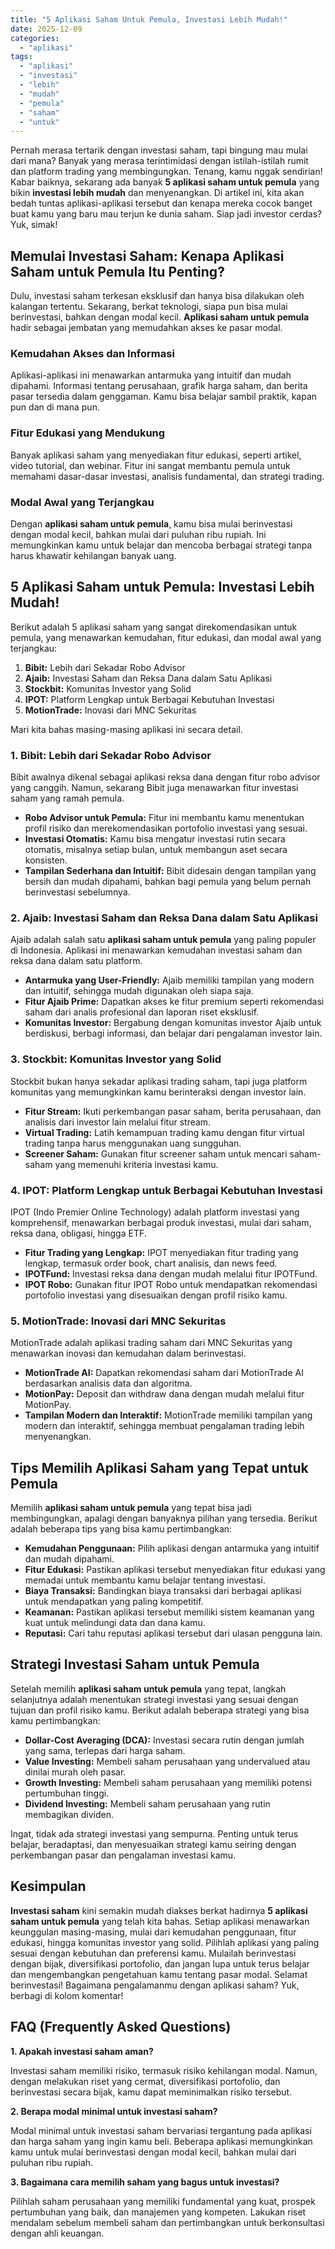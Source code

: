 ```yaml
---
title: "5 Aplikasi Saham Untuk Pemula, Investasi Lebih Mudah!"
date: 2025-12-09
categories: 
  - "aplikasi"
tags: 
  - "aplikasi"
  - "investasi"
  - "lebih"
  - "mudah"
  - "pemula"
  - "saham"
  - "untuk"
---
```


Pernah merasa tertarik dengan investasi saham, tapi bingung mau mulai dari mana? Banyak yang merasa terintimidasi dengan istilah-istilah rumit dan platform trading yang membingungkan. Tenang, kamu nggak sendirian! Kabar baiknya, sekarang ada banyak **5 aplikasi saham untuk pemula** yang bikin **investasi lebih mudah** dan menyenangkan. Di artikel ini, kita akan bedah tuntas aplikasi-aplikasi tersebut dan kenapa mereka cocok banget buat kamu yang baru mau terjun ke dunia saham. Siap jadi investor cerdas? Yuk, simak!

## Memulai Investasi Saham: Kenapa Aplikasi Saham untuk Pemula Itu Penting?

Dulu, investasi saham terkesan eksklusif dan hanya bisa dilakukan oleh kalangan tertentu. Sekarang, berkat teknologi, siapa pun bisa mulai berinvestasi, bahkan dengan modal kecil. **Aplikasi saham untuk pemula** hadir sebagai jembatan yang memudahkan akses ke pasar modal.

### Kemudahan Akses dan Informasi

Aplikasi-aplikasi ini menawarkan antarmuka yang intuitif dan mudah dipahami. Informasi tentang perusahaan, grafik harga saham, dan berita pasar tersedia dalam genggaman. Kamu bisa belajar sambil praktik, kapan pun dan di mana pun.

### Fitur Edukasi yang Mendukung

Banyak aplikasi saham yang menyediakan fitur edukasi, seperti artikel, video tutorial, dan webinar. Fitur ini sangat membantu pemula untuk memahami dasar-dasar investasi, analisis fundamental, dan strategi trading.

### Modal Awal yang Terjangkau

Dengan **aplikasi saham untuk pemula**, kamu bisa mulai berinvestasi dengan modal kecil, bahkan mulai dari puluhan ribu rupiah. Ini memungkinkan kamu untuk belajar dan mencoba berbagai strategi tanpa harus khawatir kehilangan banyak uang.

## 5 Aplikasi Saham untuk Pemula: Investasi Lebih Mudah!

Berikut adalah 5 aplikasi saham yang sangat direkomendasikan untuk pemula, yang menawarkan kemudahan, fitur edukasi, dan modal awal yang terjangkau:

1. **Bibit:** Lebih dari Sekadar Robo Advisor
2. **Ajaib:** Investasi Saham dan Reksa Dana dalam Satu Aplikasi
3. **Stockbit:** Komunitas Investor yang Solid
4. **IPOT:** Platform Lengkap untuk Berbagai Kebutuhan Investasi
5. **MotionTrade:** Inovasi dari MNC Sekuritas

Mari kita bahas masing-masing aplikasi ini secara detail.

### 1\. Bibit: Lebih dari Sekadar Robo Advisor

Bibit awalnya dikenal sebagai aplikasi reksa dana dengan fitur robo advisor yang canggih. Namun, sekarang Bibit juga menawarkan fitur investasi saham yang ramah pemula.

- **Robo Advisor untuk Pemula:** Fitur ini membantu kamu menentukan profil risiko dan merekomendasikan portofolio investasi yang sesuai.
- **Investasi Otomatis:** Kamu bisa mengatur investasi rutin secara otomatis, misalnya setiap bulan, untuk membangun aset secara konsisten.
- **Tampilan Sederhana dan Intuitif:** Bibit didesain dengan tampilan yang bersih dan mudah dipahami, bahkan bagi pemula yang belum pernah berinvestasi sebelumnya.

### 2\. Ajaib: Investasi Saham dan Reksa Dana dalam Satu Aplikasi

Ajaib adalah salah satu **aplikasi saham untuk pemula** yang paling populer di Indonesia. Aplikasi ini menawarkan kemudahan investasi saham dan reksa dana dalam satu platform.

- **Antarmuka yang User-Friendly:** Ajaib memiliki tampilan yang modern dan intuitif, sehingga mudah digunakan oleh siapa saja.
- **Fitur Ajaib Prime:** Dapatkan akses ke fitur premium seperti rekomendasi saham dari analis profesional dan laporan riset eksklusif.
- **Komunitas Investor:** Bergabung dengan komunitas investor Ajaib untuk berdiskusi, berbagi informasi, dan belajar dari pengalaman investor lain.

### 3\. Stockbit: Komunitas Investor yang Solid

Stockbit bukan hanya sekadar aplikasi trading saham, tapi juga platform komunitas yang memungkinkan kamu berinteraksi dengan investor lain.

- **Fitur Stream:** Ikuti perkembangan pasar saham, berita perusahaan, dan analisis dari investor lain melalui fitur stream.
- **Virtual Trading:** Latih kemampuan trading kamu dengan fitur virtual trading tanpa harus menggunakan uang sungguhan.
- **Screener Saham:** Gunakan fitur screener saham untuk mencari saham-saham yang memenuhi kriteria investasi kamu.

### 4\. IPOT: Platform Lengkap untuk Berbagai Kebutuhan Investasi

IPOT (Indo Premier Online Technology) adalah platform investasi yang komprehensif, menawarkan berbagai produk investasi, mulai dari saham, reksa dana, obligasi, hingga ETF.

- **Fitur Trading yang Lengkap:** IPOT menyediakan fitur trading yang lengkap, termasuk order book, chart analisis, dan news feed.
- **IPOTFund:** Investasi reksa dana dengan mudah melalui fitur IPOTFund.
- **IPOT Robo:** Gunakan fitur IPOT Robo untuk mendapatkan rekomendasi portofolio investasi yang disesuaikan dengan profil risiko kamu.

### 5\. MotionTrade: Inovasi dari MNC Sekuritas

MotionTrade adalah aplikasi trading saham dari MNC Sekuritas yang menawarkan inovasi dan kemudahan dalam berinvestasi.

- **MotionTrade AI:** Dapatkan rekomendasi saham dari MotionTrade AI berdasarkan analisis data dan algoritma.
- **MotionPay:** Deposit dan withdraw dana dengan mudah melalui fitur MotionPay.
- **Tampilan Modern dan Interaktif:** MotionTrade memiliki tampilan yang modern dan interaktif, sehingga membuat pengalaman trading lebih menyenangkan.

## Tips Memilih Aplikasi Saham yang Tepat untuk Pemula

Memilih **aplikasi saham untuk pemula** yang tepat bisa jadi membingungkan, apalagi dengan banyaknya pilihan yang tersedia. Berikut adalah beberapa tips yang bisa kamu pertimbangkan:

- **Kemudahan Penggunaan:** Pilih aplikasi dengan antarmuka yang intuitif dan mudah dipahami.
- **Fitur Edukasi:** Pastikan aplikasi tersebut menyediakan fitur edukasi yang memadai untuk membantu kamu belajar tentang investasi.
- **Biaya Transaksi:** Bandingkan biaya transaksi dari berbagai aplikasi untuk mendapatkan yang paling kompetitif.
- **Keamanan:** Pastikan aplikasi tersebut memiliki sistem keamanan yang kuat untuk melindungi data dan dana kamu.
- **Reputasi:** Cari tahu reputasi aplikasi tersebut dari ulasan pengguna lain.

## Strategi Investasi Saham untuk Pemula

Setelah memilih **aplikasi saham untuk pemula** yang tepat, langkah selanjutnya adalah menentukan strategi investasi yang sesuai dengan tujuan dan profil risiko kamu. Berikut adalah beberapa strategi yang bisa kamu pertimbangkan:

- **Dollar-Cost Averaging (DCA):** Investasi secara rutin dengan jumlah yang sama, terlepas dari harga saham.
- **Value Investing:** Membeli saham perusahaan yang undervalued atau dinilai murah oleh pasar.
- **Growth Investing:** Membeli saham perusahaan yang memiliki potensi pertumbuhan tinggi.
- **Dividend Investing:** Membeli saham perusahaan yang rutin membagikan dividen.

Ingat, tidak ada strategi investasi yang sempurna. Penting untuk terus belajar, beradaptasi, dan menyesuaikan strategi kamu seiring dengan perkembangan pasar dan pengalaman investasi kamu.

## Kesimpulan

**Investasi saham** kini semakin mudah diakses berkat hadirnya **5 aplikasi saham untuk pemula** yang telah kita bahas. Setiap aplikasi menawarkan keunggulan masing-masing, mulai dari kemudahan penggunaan, fitur edukasi, hingga komunitas investor yang solid. Pilihlah aplikasi yang paling sesuai dengan kebutuhan dan preferensi kamu. Mulailah berinvestasi dengan bijak, diversifikasi portofolio, dan jangan lupa untuk terus belajar dan mengembangkan pengetahuan kamu tentang pasar modal. Selamat berinvestasi! Bagaimana pengalamanmu dengan aplikasi saham? Yuk, berbagi di kolom komentar!

## FAQ (Frequently Asked Questions)

**1\. Apakah investasi saham aman?**

Investasi saham memiliki risiko, termasuk risiko kehilangan modal. Namun, dengan melakukan riset yang cermat, diversifikasi portofolio, dan berinvestasi secara bijak, kamu dapat meminimalkan risiko tersebut.

**2\. Berapa modal minimal untuk investasi saham?**

Modal minimal untuk investasi saham bervariasi tergantung pada aplikasi dan harga saham yang ingin kamu beli. Beberapa aplikasi memungkinkan kamu untuk mulai berinvestasi dengan modal kecil, bahkan mulai dari puluhan ribu rupiah.

**3\. Bagaimana cara memilih saham yang bagus untuk investasi?**

Pilihlah saham perusahaan yang memiliki fundamental yang kuat, prospek pertumbuhan yang baik, dan manajemen yang kompeten. Lakukan riset mendalam sebelum membeli saham dan pertimbangkan untuk berkonsultasi dengan ahli keuangan.
